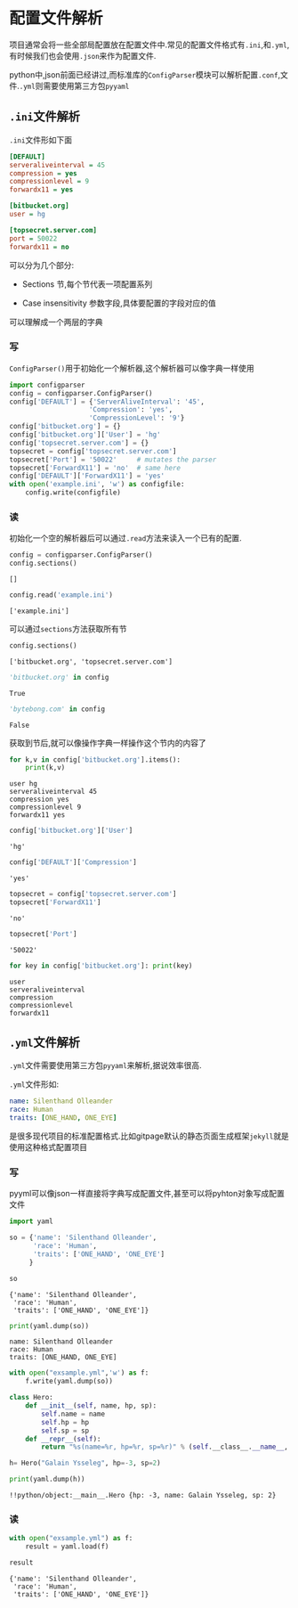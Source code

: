
# 配置文件解析

项目通常会将一些全部局配置放在配置文件中.常见的配置文件格式有`.ini`,和`.yml`,有时候我们也会使用`.json`来作为配置文件.

python中,json前面已经讲过,而标准库的`ConfigParser`模块可以解析配置`.conf`,文件.`.yml`则需要使用第三方包`pyyaml`

## `.ini`文件解析

`.ini`文件形如下面

```ini
[DEFAULT]
serveraliveinterval = 45
compression = yes
compressionlevel = 9
forwardx11 = yes

[bitbucket.org]
user = hg

[topsecret.server.com]
port = 50022
forwardx11 = no
```

可以分为几个部分:

+ Sections 节,每个节代表一项配置系列

+ Case insensitivity 参数字段,具体要配置的字段对应的值

可以理解成一个两层的字典

### 写

`ConfigParser()`用于初始化一个解析器,这个解析器可以像字典一样使用


```python
import configparser
config = configparser.ConfigParser()
config['DEFAULT'] = {'ServerAliveInterval': '45',
                    'Compression': 'yes',
                    'CompressionLevel': '9'}
config['bitbucket.org'] = {}
config['bitbucket.org']['User'] = 'hg'
config['topsecret.server.com'] = {}
topsecret = config['topsecret.server.com']
topsecret['Port'] = '50022'     # mutates the parser
topsecret['ForwardX11'] = 'no'  # same here
config['DEFAULT']['ForwardX11'] = 'yes'
with open('example.ini', 'w') as configfile:
    config.write(configfile)
```

### 读

初始化一个空的解析器后可以通过`.read`方法来读入一个已有的配置.


```python
config = configparser.ConfigParser()
config.sections()
```




    []




```python
config.read('example.ini')
```




    ['example.ini']



可以通过`sections`方法获取所有节


```python
config.sections()
```




    ['bitbucket.org', 'topsecret.server.com']




```python
'bitbucket.org' in config
```




    True




```python
'bytebong.com' in config
```




    False



获取到节后,就可以像操作字典一样操作这个节内的内容了


```python
for k,v in config['bitbucket.org'].items():
    print(k,v)
```

    user hg
    serveraliveinterval 45
    compression yes
    compressionlevel 9
    forwardx11 yes
    


```python
config['bitbucket.org']['User']
```




    'hg'




```python
config['DEFAULT']['Compression']
```




    'yes'




```python
topsecret = config['topsecret.server.com']
topsecret['ForwardX11']
```




    'no'




```python
topsecret['Port']
```




    '50022'




```python
for key in config['bitbucket.org']: print(key)
```

    user
    serveraliveinterval
    compression
    compressionlevel
    forwardx11
    

## `.yml`文件解析

`.yml`文件需要使用第三方包`pyyaml`来解析,据说效率很高.

`.yml`文件形如:

```yml
name: Silenthand Olleander
race: Human
traits: [ONE_HAND, ONE_EYE]
```

是很多现代项目的标准配置格式.比如gitpage默认的静态页面生成框架`jekyll`就是使用这种格式配置项目

### 写

pyyml可以像json一样直接将字典写成配置文件,甚至可以将pyhton对象写成配置文件


```python
import yaml
```


```python
so = {'name': 'Silenthand Olleander', 
      'race': 'Human',
      'traits': ['ONE_HAND', 'ONE_EYE']
     }
```


```python
so
```




    {'name': 'Silenthand Olleander',
     'race': 'Human',
     'traits': ['ONE_HAND', 'ONE_EYE']}




```python
print(yaml.dump(so))
```

    name: Silenthand Olleander
    race: Human
    traits: [ONE_HAND, ONE_EYE]
    
    


```python
with open("exsample.yml",'w') as f:
    f.write(yaml.dump(so))
```


```python
class Hero:
    def __init__(self, name, hp, sp):
        self.name = name
        self.hp = hp
        self.sp = sp
    def __repr__(self):
        return "%s(name=%r, hp=%r, sp=%r)" % (self.__class__.__name__, self.name, self.hp, self.sp)

```


```python
h= Hero("Galain Ysseleg", hp=-3, sp=2)
```


```python
print(yaml.dump(h))
```

    !!python/object:__main__.Hero {hp: -3, name: Galain Ysseleg, sp: 2}
    
    

### 读


```python
with open("exsample.yml") as f:
    result = yaml.load(f)
```


```python
result
```




    {'name': 'Silenthand Olleander',
     'race': 'Human',
     'traits': ['ONE_HAND', 'ONE_EYE']}


